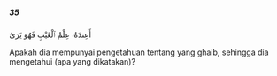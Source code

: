 ##### 35

<span class="ayah">أَعِندَهُۥ عِلْمُ ٱلْغَيْبِ فَهُوَ يَرَىٰٓ</span>

<span class="ayah_translation">Apakah dia mempunyai pengetahuan tentang yang ghaib, sehingga dia mengetahui (apa yang dikatakan)?</span>
